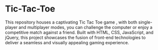 # Tic-Tac-Toe
This repository houses a captivating Tic Tac Toe game , with both single-player and multiplayer modes, you can challenge the computer or enjoy a competitive match against a friend. Built with HTML, CSS, JavaScript, and jQuery, this project showcases the fusion of front-end technologies to deliver a seamless and visually appealing gaming experience.
